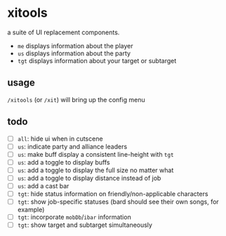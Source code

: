 # xitools
a suite of UI replacement components.
- `me` displays information about the player
- `us` displays information about the party
- `tgt` displays information about your target or subtarget

## usage
`/xitools` (or `/xit`) will bring up the config menu

## todo
- [ ] `all`: hide ui when in cutscene
- [ ] `us`: indicate party and alliance leaders
- [ ] `us`: make buff display a consistent line-height with `tgt`
- [ ] `us`: add a toggle to display buffs
- [ ] `us`: add a toggle to display the full size no matter what
- [ ] `us`: add a toggle to display distance instead of job
- [ ] `us`: add a cast bar
- [ ] `tgt`: hide status information on friendly/non-applicable characters
- [ ] `tgt`: show job-specific statuses (bard should see their own songs, for example)
- [ ] `tgt`: incorporate `mobDb`/`ibar` information
- [ ] `tgt`: show target and subtarget simultaneously
